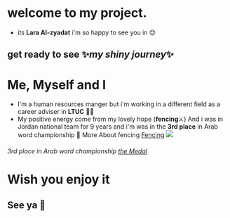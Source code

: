 # welcome to my project. 
  - its **Lara Al-zyadat** i'm so happy to see you in 😊
## get ready to see ✨*my shiny journey*✨


# Me, Myself and I
  - I'm a human resources manger but i'm working in a different field as a career adviser in **LTUC** 👩‍💼
  - My positive energy come from my lovely hope (**fencing**⚔) And i was in Jordan national team for 9 years and i'm was in the **3rd place** in Arab word championship 🥉
  More About fencing [Fencing](https://lara-alzyadat--lara202.repl.co)
![](http://alrai.com/uploads/repository/30/46/304697.jpg)
###### 3rd place in Arab word championship [the Medal](http://alrai.com/article/434499/%D8%B1%D9%8A%D8%A7%D8%B6%D8%A9/%D8%A7%D9%84%D9%85%D9%86%D8%AA%D8%AE%D8%A8-%D9%8A%D8%AF%D8%AE%D9%84-%D8%A3%D8%AA%D9%88%D9%86-%D9%85%D9%86%D8%A7%D9%81%D8%B3%D8%A7%D8%AA-%D8%A7%D9%84%D9%81%D8%B1%D9%82-%D8%A8%D8%A7%D9%84%D8%A8%D8%B7%D9%88%D9%84%D8%A9-%D8%A7%D9%84%D8%B9%D8%B1%D8%A8%D9%8A%D8%A9-%D9%84%D9%84%D9%85%D8%A8%D8%A7%D8%B1%D8%B2%D8%A9-%D8%A7%D9%84%D9%8A%D9%88%D9%85)  


# Wish you enjoy it 
## See ya  👋 
